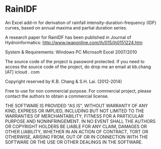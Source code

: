 RainIDF
=======

An Excel add-in for derivation of rainfall intensity-duration-frequency (IDF) curves, based on annual maxima and partial duration series.

A research paper for RainIDF has been published in Journal of Hydroinformatics: http://www.iwaponline.com/jh/015/jh0151224.htm

System & Requirements:
Windows PC
Microsoft Excel 2007/2010

The source code of the project is password protected.
If you need to access the source code of the project, do drop me an email at kb.chang [AT] icloud . com


Copyright reserved by K.B. Chang & S.H. Lai. (2012-2014)

Free to use for non commercial purpose.
For commercial project, please contact the authors to obtain a commercial license.

THE SOFTWARE IS PROVIDED "AS IS", WITHOUT WARRANTY OF ANY KIND, EXPRESS OR IMPLIED, INCLUDING BUT NOT LIMITED TO THE WARRANTIES OF MERCHANTABILITY, FITNESS FOR A PARTICULAR PURPOSE AND NONINFRINGEMENT. IN NO EVENT SHALL THE AUTHORS OR COPYRIGHT HOLDERS BE LIABLE FOR ANY CLAIM, DAMAGES OR OTHER LIABILITY, WHETHER IN AN ACTION OF CONTRACT, TORT OR OTHERWISE, ARISING FROM, OUT OF OR IN CONNECTION WITH THE SOFTWARE OR THE USE OR OTHER DEALINGS IN THE SOFTWARE.
